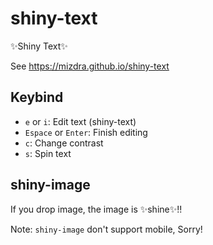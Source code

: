 # shiny-text
✨Shiny Text✨

See <https://mizdra.github.io/shiny-text>

## Keybind
- ``e`` or ``i``: Edit text (shiny-text)
- ``Espace`` or ``Enter``: Finish editing
- ``c``: Change contrast
- ``s``: Spin text


## shiny-image
If you drop image, the image is ✨shine✨!!

Note: `shiny-image` don't support mobile, Sorry!